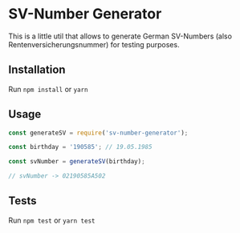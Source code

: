 # SV-Number Generator

This is a little util that allows to generate German SV-Numbers (also Rentenversicherungsnummer) for testing purposes.

## Installation

Run `npm install` or `yarn`

## Usage

```javascript
const generateSV = require('sv-number-generator');

const birthday = '190585'; // 19.05.1985

const svNumber = generateSV(birthday);

// svNumber -> 02190585A502
```

## Tests

Run `npm test` or `yarn test`
